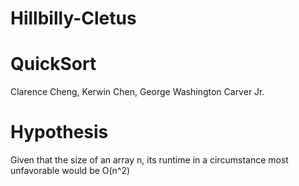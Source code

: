# Hillbilly-Cletus
# QuickSort
Clarence Cheng, Kerwin Chen, George Washington Carver Jr.

# Hypothesis
Given that the size of an array n, its runtime in a circumstance most unfavorable would be O(n^2)

